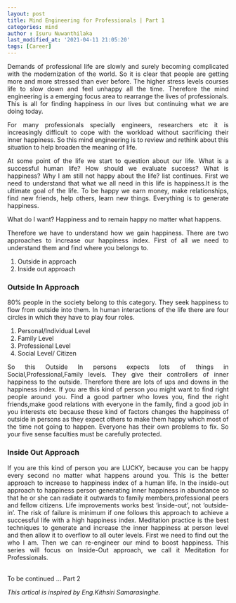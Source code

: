 ```yaml
---
layout: post
title: Mind Engineering for Professionals | Part 1
categories: mind
author : Isuru Nuwanthilaka
last_modified_at: '2021-04-11 21:05:20'
tags: [Career]
---
```


<div align='justify'>
Demands of professional life are slowly and surely becoming complicated with the modernization of the world. So it is clear that people are getting more and more stressed than ever before. The higher stress levels courses life to slow down and feel unhappy all the time. Therefore the mind engineering is a emerging focus area to rearrange the lives of professionals. This is all for finding happiness in our lives but continuing what we are doing today.
</div>
<p></p>
<div align='justify'>
For many professionals specially engineers, researchers etc it is increasingly difficult to cope with the workload without sacrificing their inner happiness. So this mind engineering is to review and rethink about this situation to help broaden the meaning of life.
</div>
<p></p>
<div align='justify'>
At some point of the life we start to question about our life. What is a successful human life? How should we evaluate success? What is happiness? Why I am still not happy about the life? list continues. First we need to understand that what we all need in this life is happiness.It is the ultimate goal of the life. To be happy we earn money, make relationships, find new friends, help others, learn new things. Everything is to generate happiness.
</div>
<p></p>
<div align='justify'>
What do I want? Happiness and to remain happy no matter what happens.
</div>
<p></p>
<div align='justify'>
Therefore we have to understand how we gain happiness.
There are two approaches to increase our happiness index. First of all we need to understand them and find where you belongs to.
</div>
<ol>
  <li>Outside in approach</li>
  <li>Inside out approach</li>
</ol>
<h3>Outside In Approach</h3>
<div align='justify'>
80% people in the society belong to this category. They seek happiness to flow from outside into them. In human interactions of the life there are four circles in which they have to play four roles.
</div>
<ol>
    <li>Personal/Individual Level</li>
    <li>Family Level</li>
    <li>Professional Level</li>
    <li>Social Level/ Citizen</li>
</ol>
<div align='justify'>
So this Outside In persons expects lots of things in Social,Professional,Family levels. They give their controllers of inner happiness to the outside. Therefore there are lots of ups and downs in the happiness index. If you are this kind of person you might want to find right people around you. Find a good partner who loves you, find the right friends,make good relations with everyone in the family, find a good job in you interests etc because these kind of factors changes the happiness of outside in persons as they expect others to make them happy which most of the time not going to happen. Everyone has their own problems to fix. So your five sense faculties must be carefully protected.
</div>
<h3>Inside Out Approach</h3>
<div align='justify'>
If you are this kind of person you are LUCKY, because you can be happy every second no matter what happens around you. This is the better approach to increase to happiness index of a human life. In the inside-out approach to happiness person generating inner happiness in abundance so that he or she can radiate it outwards to family members,professional peers and fellow citizens. Life improvements works best ‘inside-out’, not ‘outside-in’. The risk of failure is minimum if one follows this approach to achieve a successful life with a high happiness index. Meditation practice is the best techniques to generate and increase the inner happiness at person level and then allow it to overflow to all outer levels.
First we need to find out the who I am. Then we can re-engineer our mind to boost happiness.
This series will focus on Inside-Out approach, we call it Meditation for Professionals.
</div>
<br/>
<p>
To be continued … Part 2
</p>
<p style = "font-style:italic;">
This artical is inspired by Eng.Kithsiri Samarasinghe.
</p>